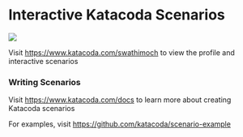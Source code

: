 # Interactive Katacoda Scenarios

[![](http://shields.katacoda.com/katacoda/swathimoch/count.svg)](https://www.katacoda.com/swathimoch "Get your profile on Katacoda.com")

Visit https://www.katacoda.com/swathimoch to view the profile and interactive scenarios

### Writing Scenarios
Visit https://www.katacoda.com/docs to learn more about creating Katacoda scenarios

For examples, visit https://github.com/katacoda/scenario-example
